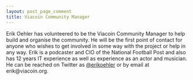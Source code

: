 ```yaml
---
layout: post_page_comment
title: Viacoin Community Manager
---
```


Erik Oehler has volunteered to be the Viacoin Community Manager to help build and organise the community. He will be the first point of contact for anyone who wishes to get involved in some way with the project or help in any way. Erik is a podcaster and CIO of the National Football Post and also has 12 years IT experience as well as experience as an actor and musician. He can be reached on Twitter as [@erikoehler](https://twitter.com/erikoehler) or by email at erik<span style="display:none"></span>@viacoin.org.